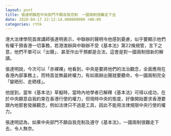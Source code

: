 ```yaml
---
layout: post
title: 張達明稱若中央部門不願自我克制　一國兩制很難走下去
date: 2020-04-17 22:12:14.000000000 +08:00
categories: rthk
---
```


港大法律學院首席講師張達明表示，中聯辦的聲明令他感到憂慮，似乎要顯示他們有權干預香港一切事務，若港澳辦與中聯辦不受《基本法》第22條規管，言下之意，他們不單可以「出聲」、甚至作出干預都是合法，這會是對一國兩制很新的解讀。

張達明說，今次可以「赤裸裸」地看到，中央是要將他們的法治觀念，全面應用在香港內部事務上，而特首並無最終權力，有如兩辦出聲就要聽命，令一國兩制完全「變晒形、走晒樣」。

他提到，當年《基本法》草擬時，當時內地學者已解釋《基本法》可得以成功，在於中央願意自我約束在香港行使的權力，但現時中央的態度，好像開始要求香港要跟內地那套發展觀念，例如法律只不過是工具，因此不能用法律規限中央行使的權力。

張達明認為，如果中央部門不願自我克制及遵守《基本法》，一國兩制很難走下去，令人無奈。
